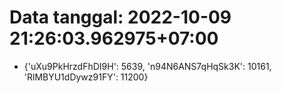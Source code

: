 # Data tanggal: 2022-10-09 21:26:03.962975+07:00

* {'uXu9PkHrzdFhDI9H': 5639, 'n94N6ANS7qHqSk3K': 10161, 'RlMBYU1dDywz91FY': 11200}
